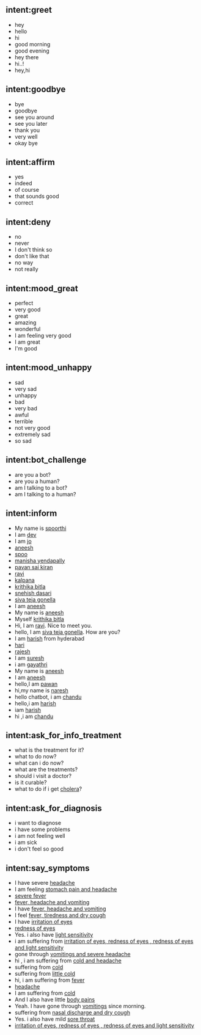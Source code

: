 ## intent:greet
- hey
- hello
- hi
- good morning
- good evening
- hey there
- hi..!
- hey,hi


## intent:goodbye
- bye
- goodbye
- see you around
- see you later
- thank you
- very well
- okay bye

## intent:affirm
- yes
- indeed
- of course
- that sounds good
- correct

## intent:deny
- no
- never
- I don't think so
- don't like that
- no way
- not really

## intent:mood_great
- perfect
- very good
- great
- amazing
- wonderful
- I am feeling very good
- I am great
- I'm good

## intent:mood_unhappy
- sad
- very sad
- unhappy
- bad
- very bad
- awful
- terrible
- not very good
- extremely sad
- so sad

## intent:bot_challenge
- are you a bot?
- are you a human?
- am I talking to a bot?
- am I talking to a human?

## intent:inform
- My name is [spoorthi](name)
- I am [dev](name)
- I am [jo](name)
- [aneesh](name)
- [spoo](name)
- [manisha yendapally](name)
- [pavan sai kiran](name)
- [ravi](name)
- [kalpana](name)
- [krithika bitla](name)
- [snehish dasari](name)
- [siva teja gonella](name)
- I am [aneesh](name)
- My name is [aneesh](name)
- Myself [krithika bitla](name)
- Hi, I am [ravi](name). Nice to meet you. 
- hello, I am [siva teja gonella](name). How are you?
- I am [harish](name) from hyderabad
- [hari](name)
- [rajesh](name)
- I am [suresh](name)
- i am [gayathri](name)
- My name is [aneesh](name)
- I am [aneesh](name)
- hello,I am [pawan](name)
- hi,my name is [naresh](name)
- hello chatbot, i am [chandu](name) 
- hello,i am [harish](name)
- iam [harish](name)
- hi ,i am [chandu](name)

## intent:ask_for_info_treatment
- what is the treatment for it?
- what to do now?
- what can i do now?
- what are the treatments?
- should i visit a doctor?
- is it curable?
- what to do if i get [cholera](disease)?

## intent:ask_for_diagnosis
- i want to diagnose
- i have some problems
- i am not feeling well
- i am sick
- i don't feel so good 


## intent:say_symptoms
- I have severe [headache](symptom)
- I am feeling [stomach pain and headache](symptom)
- [severe fever](symptom)
- [fever, headache and vomiting](symptom)
- I have [fever, headache and vomiting](symptom)
- I feel [fever, tiredness and dry cough](symptom)
- I have [irritation of eyes](symptom)
- [redness of eyes](symptom)
- Yes. i also have [light sensitivity](symptom)
- i am suffering from [irritation of eyes, redness of eyes , redness of eyes and light sensitivity](symptom)
- gone through [vomitings and severe headache](symptom)
- hi , i am suffering from [cold and headache](symptom)
- suffering from [cold](symptom)
- suffering from [little cold](symptom)
- hi, i am suffering from [fever](symptom)
- [headache](symptom)
- I am suffering from [cold](symptom)
- And I also have little [body pains](symptom)
- Yeah. I have gone through [vomitings](symptom) since morning.
- suffering from [nasal discharge and dry cough](symptom)
- Yes. i also have mild [sore throat](symptom)
- [irritation of eyes, redness of eyes , redness of eyes and light sensitivity](symptom)
 

